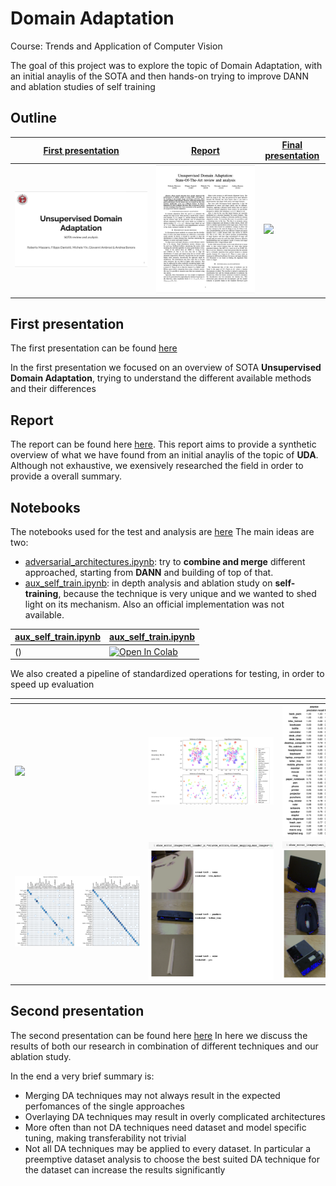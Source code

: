# Domain Adaptation 
Course: Trends and Application of Computer Vision

The goal of this project was to explore the topic of Domain Adaptation, with an initial anaylis of the SOTA and then hands-on trying to improve DANN and ablation studies of self training

## Outline

| <a href="static/assets/presentations/TACV-I-milestone.pdf" target="_blank"><b>First presentation</b></a> | <a href="static/assets/report/report.pdf" target="_blank"><b>Report</b></a> | <a href="static/assets/presentations/TACV-final-presentation.pdf" target="_blank"><b>Final presentation</b></a> |
|--------------------------------------------------------------------------------------------------------------------------|---------------------------------------------------------------------------------------------------------------------------------|--------------------------------------------------------------------------------------------------------------------------------|
| [![](static/assets/images/thumbnails/first%20presentation.png)](docs/presentations/TACV-I-milestone.pdf)              | [![](static/assets/images/thumbnails/report.png)](docs/report/report.pdf)         | [![](assets/presentation-thumbnail.png)](docs/presentations/TACV-final-presentation)        |



## First presentation
The first presentation can be found [here](static/assets/presentations/TACV-I-milestone.pdf)

In the first presentation we focused on an overview of SOTA **Unsupervised Domain Adaptation**, trying to understand the different available methods and their differences
## Report
The report can be found here [here](docs/report/report.pdf).
This report aims to provide a synthetic overview of what we have found from an initial anaylis of the topic of **UDA**. Although not exhaustive, we exensively researched the field in order to provide a overall summary.
## Notebooks
The notebooks used for the test and analysis are [here](src/notebooks/)
The main ideas are two:
- [adversarial_architectures.ipynb](src/notebooks/aux_self_train.ipynb): try to **combine and merge** different approached, starting from **DANN** and building of top of that. 
- [aux_self_train.ipynb](src/notebooks/): in depth analysis and ablation study on **self-training**, because the technique is very unique and we wanted to shed light on its mechanism. Also an official implementation was not available. 

| [aux_self_train.ipynb](src/notebooks/) | [aux_self_train.ipynb](src/notebooks/aux_self_train.ipynb) |
| ------------------------------- | -------------------- |
 () | <a target="_blank" href="https://colab.research.google.com/github/filippodaniotti/TACV-DA-project/blob/master/src/notebooks/aux_self_train.ipynb">  <img src="https://colab.research.google.com/assets/colab-badge.svg" alt="Open In Colab"/> |

We also created a pipeline of standardized operations for testing, in order to speed up evaluation 

|<div style="width:200px"></div>| <div style="width:200px"></div>| <div style="width:200px"></div>|
|--------------------------------------------------------------------------------------------------------------------------|---------------------------------------------------------------------------------------------------------------------------------|--------------------------------------------------------------------------------------------------------------------------------|
| [![](static/assets/images/output.gif)](static/assets/images/output.gif)              | [![](static/assets/images/t-SNE.png)](static/assets/images/t-SNE.png)         | [![](static/assets/images/classification%20report.png)](static/assets/images/classification%20report.png)        |
|[![](static/assets/images/confusion%20matrixes.png)](static/assets/images/confusion%20matrixes.png)              | [![](static/assets/images/source_errors.png)](static/assets/images/source_errors.png)         | [![](static/assets/images/target_errors.png)](static/assets/images/target_errors.png)        |

## Second presentation
The second presentation can be found here [here](static/assets/presentations/TACV-final-presentation)
In here we discuss the results of both our research in combination of different techniques and our ablation study.

In the end a very brief summary is:
- Merging DA techniques may not always result in the expected perfomances of the single approaches
- Overlaying DA techniques may result in overly complicated architectures
- More often than not DA techniques need dataset and model specific tuning, making transferability not trivial
- Not all DA techniques may be applied to every dataset. In particular a preemptive dataset analysis to choose the best suited DA technique for the dataset can increase the results significantly